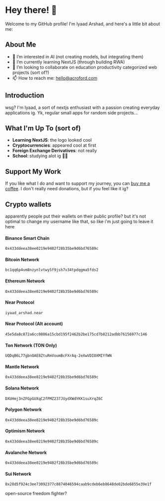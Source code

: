 # Hey there! 👋

Welcome to my GitHub profile! I'm Iyaad Arshad, and here's a little bit about me:

## About Me

- 👀 I’m interested in AI (not creating models, but integrating them)
- 🌱 I’m currently learning NextJS (through building RWA)
- 💞️ I’m looking to collaborate on education productivity categorized web projects (sort of?)
- 📫 How to reach me: hello@acroford.com

## Introduction

wsg? I'm Iyaad, a sort of nextjs enthusiast with a passion creating everyday applications ig. Yk, regular small apps for random side projects...

## What I'm Up To (sort of)

- **Learning NextJS**: the logo looked cool
- **Cryptocurrencies**: appeared cool at first
- **Foreign Exchange Derivatives**: not really
- **School**: studying alot ig 🤷‍♂️

## Support My Work

If you like what I do and want to support my journey, you can [buy me a coffee](https://buymeacoffee.com/iyaad_arshad). I don't really need donations, but if you feel like it ig?

## Crypto wallets
apparently people put their wallets on their public profile?
but it's not optimal to change my username like that, so like i'm just going to leave it here

<!---
IyaadDev/IyaadDev is a ✨ special ✨ repository because its `README.md` (this file) appears on your GitHub profile.
You can click the Preview link to take a look at your changes.
--->
<!-- ![IyaadDev Github Stats](https://github-readme-stats.vercel.app/api?username=IyaadDev&theme=onedark) --->

#### Binance Smart Chain
```
0x433ddeea38ee0219e9402f28b35be9d6bd76589c
```

#### Bitcoin Network
```
bc1qq6p4vm8nzynlvtwy5f9jsh7v34tpdqgma5fds2
```

#### Ethereum Network
```
0x433ddeea38ee0219e9402f28b35be9d6bd76589c
```

#### Near Protocol
```
iyaad_arshad.near
```

#### Near Protocol (Alt account)
```
45e5da8c872a6cc0886a15cbd195f2462b2be175cd7b8212adbb76156977c146
```

#### Ton Network (TON Only)
```
UQDqB6L77gbnOAE8ZtuRmVoumBcFXrAq-2eXwVDIOXMIYfWN
```

#### Mantle Network
```
0x433ddeea38ee0219e9402f28b35be9d6bd76589c
```

#### Solana Network
```
DXUHmj3nZFGpGUXqC2fPMZ237JUydXWdYKK1suXrqZ6C
```

#### Polygon Network
```
0x433ddeea38ee0219e9402f28b35be9d6bd76589c
```

#### Optimism Network
```
0x433ddeea38ee0219e9402f28b35be9d6bd76589c
```

#### Avalanche Network
```
0x433ddeea38ee0219e9402f28b35be9d6bd76589c
```

#### Sui Network
```
0x28d5f924c3ee73092377c8874046594caab9cdeb6eb8648de02bde6855e39e1f
```

<!---
IyaadDev/IyaadDev is a ✨ special ✨ repository because its `README.md` (this file) appears on your GitHub profile.
You can click the Preview link to take a look at your changes.
--->
<!-- ![IyaadDev Github Stats](https://github-readme-stats.vercel.app/api?username=IyaadDev&theme=onedark) --->


open-source freedom fighter?
